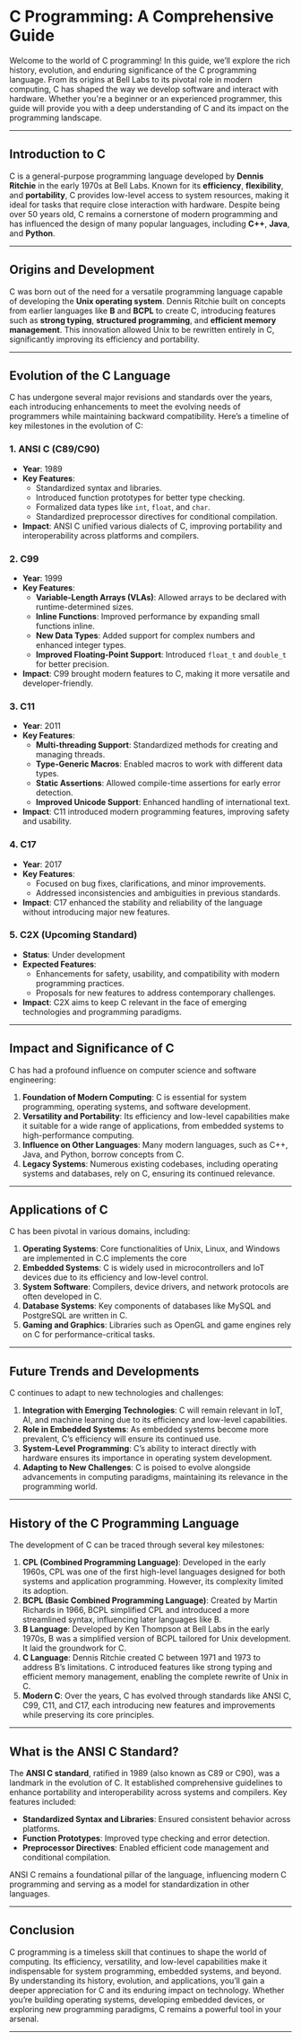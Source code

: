  # C Programming: A Comprehensive Guide

Welcome to the world of C programming! In this guide, we’ll explore the rich history, evolution, and enduring significance of the C programming language. From its origins at Bell Labs to its pivotal role in modern computing, C has shaped the way we develop software and interact with hardware. Whether you're a beginner or an experienced programmer, this guide will provide you with a deep understanding of C and its impact on the programming landscape.

---

## **Introduction to C**

C is a general-purpose programming language developed by **Dennis Ritchie** in the early 1970s at Bell Labs. Known for its **efficiency**, **flexibility**, and **portability**, C provides low-level access to system resources, making it ideal for tasks that require close interaction with hardware. Despite being over 50 years old, C remains a cornerstone of modern programming and has influenced the design of many popular languages, including **C++**, **Java**, and **Python**.

---

## **Origins and Development**

C was born out of the need for a versatile programming language capable of developing the **Unix operating system**. Dennis Ritchie built on concepts from earlier languages like **B** and **BCPL** to create C, introducing features such as **strong typing**, **structured programming**, and **efficient memory management**. This innovation allowed Unix to be rewritten entirely in C, significantly improving its efficiency and portability.

---

## **Evolution of the C Language**

C has undergone several major revisions and standards over the years, each introducing enhancements to meet the evolving needs of programmers while maintaining backward compatibility. Here’s a timeline of key milestones in the evolution of C:

### **1. ANSI C (C89/C90)**  
- **Year**: 1989  
- **Key Features**:  
  - Standardized syntax and libraries.  
  - Introduced function prototypes for better type checking.  
  - Formalized data types like `int`, `float`, and `char`.  
  - Standardized preprocessor directives for conditional compilation.  
- **Impact**: ANSI C unified various dialects of C, improving portability and interoperability across platforms and compilers.

### **2. C99**  
- **Year**: 1999  
- **Key Features**:  
  - **Variable-Length Arrays (VLAs)**: Allowed arrays to be declared with runtime-determined sizes.  
  - **Inline Functions**: Improved performance by expanding small functions inline.  
  - **New Data Types**: Added support for complex numbers and enhanced integer types.  
  - **Improved Floating-Point Support**: Introduced `float_t` and `double_t` for better precision.  
- **Impact**: C99 brought modern features to C, making it more versatile and developer-friendly.

### **3. C11**  
- **Year**: 2011  
- **Key Features**:  
  - **Multi-threading Support**: Standardized methods for creating and managing threads.  
  - **Type-Generic Macros**: Enabled macros to work with different data types.  
  - **Static Assertions**: Allowed compile-time assertions for early error detection.  
  - **Improved Unicode Support**: Enhanced handling of international text.  
- **Impact**: C11 introduced modern programming features, improving safety and usability.

### **4. C17**  
- **Year**: 2017  
- **Key Features**:  
  - Focused on bug fixes, clarifications, and minor improvements.  
  - Addressed inconsistencies and ambiguities in previous standards.  
- **Impact**: C17 enhanced the stability and reliability of the language without introducing major new features.

### **5. C2X (Upcoming Standard)**  
- **Status**: Under development  
- **Expected Features**:  
  - Enhancements for safety, usability, and compatibility with modern programming practices.  
  - Proposals for new features to address contemporary challenges.  
- **Impact**: C2X aims to keep C relevant in the face of emerging technologies and programming paradigms.

---

## **Impact and Significance of C**

C has had a profound influence on computer science and software engineering:

1. **Foundation of Modern Computing**: C is essential for system programming, operating systems, and software development.  
2. **Versatility and Portability**: Its efficiency and low-level capabilities make it suitable for a wide range of applications, from embedded systems to high-performance computing.  
3. **Influence on Other Languages**: Many modern languages, such as C++, Java, and Python, borrow concepts from C.  
4. **Legacy Systems**: Numerous existing codebases, including operating systems and databases, rely on C, ensuring its continued relevance.  

---

## **Applications of C**

C has been pivotal in various domains, including:

1. **Operating Systems**: Core functionalities of Unix, Linux, and Windows are implemented in C.C implements the core  
2. **Embedded Systems**: C is widely used in microcontrollers and IoT devices due to its efficiency and low-level control.  
3. **System Software**: Compilers, device drivers, and network protocols are often developed in C.  
4. **Database Systems**: Key components of databases like MySQL and PostgreSQL are written in C.  
5. **Gaming and Graphics**: Libraries such as OpenGL and game engines rely on C for performance-critical tasks.  

---

## **Future Trends and Developments**

C continues to adapt to new technologies and challenges:

1. **Integration with Emerging Technologies**: C will remain relevant in IoT, AI, and machine learning due to its efficiency and low-level capabilities.  
2. **Role in Embedded Systems**: As embedded systems become more prevalent, C’s efficiency will ensure its continued use.  
3. **System-Level Programming**: C’s ability to interact directly with hardware ensures its importance in operating system development.  
4. **Adapting to New Challenges**: C is poised to evolve alongside advancements in computing paradigms, maintaining its relevance in the programming world.  

---

## **History of the C Programming Language**

The development of C can be traced through several key milestones:

1. **CPL (Combined Programming Language)**: Developed in the early 1960s, CPL was one of the first high-level languages designed for both systems and application programming. However, its complexity limited its adoption.  
2. **BCPL (Basic Combined Programming Language)**: Created by Martin Richards in 1966, BCPL simplified CPL and introduced a more streamlined syntax, influencing later languages like B.  
3. **B Language**: Developed by Ken Thompson at Bell Labs in the early 1970s, B was a simplified version of BCPL tailored for Unix development. It laid the groundwork for C.  
4. **C Language**: Dennis Ritchie created C between 1971 and 1973 to address B’s limitations. C introduced features like strong typing and efficient memory management, enabling the complete rewrite of Unix in C.  
5. **Modern C**: Over the years, C has evolved through standards like ANSI C, C99, C11, and C17, each introducing new features and improvements while preserving its core principles.  

---

## **What is the ANSI C Standard?**

The **ANSI C standard**, ratified in 1989 (also known as C89 or C90), was a landmark in the evolution of C. It established comprehensive guidelines to enhance portability and interoperability across systems and compilers. Key features included:

- **Standardized Syntax and Libraries**: Ensured consistent behavior across platforms.  
- **Function Prototypes**: Improved type checking and error detection.  
- **Preprocessor Directives**: Enabled efficient code management and conditional compilation.  

ANSI C remains a foundational pillar of the language, influencing modern C programming and serving as a model for standardization in other languages.

---

## **Conclusion**

C programming is a timeless skill that continues to shape the world of computing. Its efficiency, versatility, and low-level capabilities make it indispensable for system programming, embedded systems, and beyond. By understanding its history, evolution, and applications, you’ll gain a deeper appreciation for C and its enduring impact on technology. Whether you’re building operating systems, developing embedded devices, or exploring new programming paradigms, C remains a powerful tool in your arsenal.

---

 
